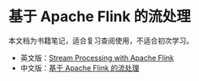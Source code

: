 # 基于 Apache Flink 的流处理

本文档为书籍笔记，适合复习查阅使用，不适合初次学习。

- 英文版：[Stream Processing with Apache Flink](https://book.douban.com/subject/30152777/)
- 中文版：[基于 Apache Flink 的流处理](https://book.douban.com/subject/34912177/)

